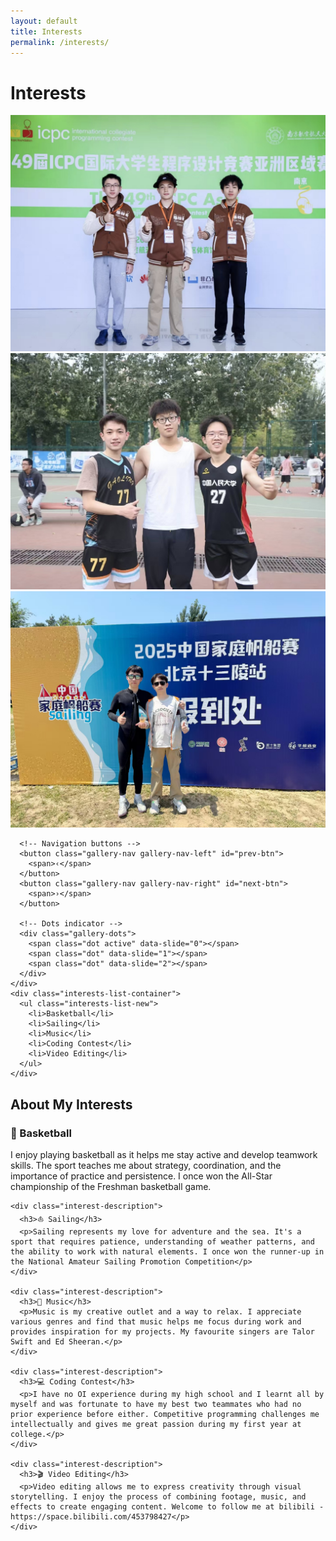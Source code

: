```yaml
---
layout: default
title: Interests
permalink: /interests/
---
```


<div class="page">
  <h1 class="page-title">Interests</h1>

  <div class="interests-container">
    <div class="interests-gallery">
      <img src="/assets/img/interests/coding.jpg" alt="Coding Contest" class="gallery-image active">
      <img src="/assets/img/interests/basketball.jpg" alt="Basketball" class="gallery-image">
      <img src="/assets/img/interests/sailing.jpg" alt="Sailing" class="gallery-image">

      <!-- Navigation buttons -->
      <button class="gallery-nav gallery-nav-left" id="prev-btn">
        <span>‹</span>
      </button>
      <button class="gallery-nav gallery-nav-right" id="next-btn">
        <span>›</span>
      </button>
      
      <!-- Dots indicator -->
      <div class="gallery-dots">
        <span class="dot active" data-slide="0"></span>
        <span class="dot" data-slide="1"></span>
        <span class="dot" data-slide="2"></span>
      </div>
    </div>
    <div class="interests-list-container">
      <ul class="interests-list-new">
        <li>Basketball</li>
        <li>Sailing</li>
        <li>Music</li>
        <li>Coding Contest</li>
        <li>Video Editing</li>
      </ul>
    </div>
  </div>

  <!-- Detailed Descriptions -->
  <div class="interests-descriptions">
    <h2>About My Interests</h2>
    <div class="interest-description">
      <h3>🏀 Basketball</h3>
      <p>I enjoy playing basketball as it helps me stay active and develop teamwork skills. The sport teaches me about strategy, coordination, and the importance of practice and persistence. I once won the All-Star championship of the Freshman basketball game.</p>
    </div>


    <div class="interest-description">
      <h3>⛵ Sailing</h3>
      <p>Sailing represents my love for adventure and the sea. It's a sport that requires patience, understanding of weather patterns, and the ability to work with natural elements. I once won the runner-up in the National Amateur Sailing Promotion Competition</p>
    </div>
    
    <div class="interest-description">
      <h3>🎵 Music</h3>
      <p>Music is my creative outlet and a way to relax. I appreciate various genres and find that music helps me focus during work and provides inspiration for my projects. My favourite singers are Talor Swift and Ed Sheeran.</p>
    </div>
    
    <div class="interest-description">
      <h3>💻 Coding Contest</h3>
      <p>I have no OI experience during my high school and I learnt all by myself and was fortunate to have my best two teammates who had no prior experience before either. Competitive programming challenges me intellectually and gives me great passion during my first year at college.</p>
    </div>
    
    <div class="interest-description">
      <h3>🎬 Video Editing</h3>
      <p>Video editing allows me to express creativity through visual storytelling. I enjoy the process of combining footage, music, and effects to create engaging content. Welcome to follow me at bilibili - https://space.bilibili.com/453798427</p>
    </div>
  </div>

</div> 